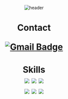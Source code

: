 <div align=center>

![header](https://capsule-render.vercel.app/api?type=waving&color=auto&height=300&section=header&text=Junior%20Frontend%20Developer&fontSize=60)


<h1>Contact
  <br>

[![Gmail Badge](https://img.shields.io/badge/-Gmail-d14836?style=flat-square&logo=Gmail&logoColor=white&link=mailto:kim061222@gmail.com)](mailto:kim061222@gmail.com)

<h1>Skills
  <br>
<img src="https://img.shields.io/badge/C-A8B9CC?style=for-the-badge&logo=c&logoColor=white">
<img src="https://img.shields.io/badge/java-007396?style=for-the-badge&color=brown&logoColor=white">
<img src="https://img.shields.io/badge/python-3776AB?style=for-the-badge&logo=python&logoColor=white"> 

   <br>
<img src="https://img.shields.io/badge/-html-red?style=for-the-badge&color=red&logoColor=white"> 
<img src="https://img.shields.io/badge/-css-blue?style=for-the-badge&color=blue&logoColor=white"> 
<img src="https://img.shields.io/badge/-js-yellow?style=for-the-badge&color=yellow&logoColor=white"> 
